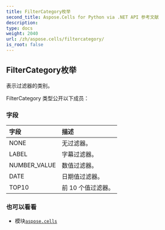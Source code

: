 ```yaml
---
title: FilterCategory枚举
second_title: Aspose.Cells for Python via .NET API 参考文献
description:
type: docs
weight: 2040
url: /zh/aspose.cells/filtercategory/
is_root: false
---
```

## FilterCategory枚举
表示过滤器的类别。



FilterCategory 类型公开以下成员：

### 字段
|字段|描述|
| :- | :- |
| NONE |无过滤器。|
| LABEL |字幕过滤器。|
| NUMBER_VALUE |数值过滤器。|
| DATE |日期值过滤器。|
| TOP10 |前 10 个值过滤器。|



### 也可以看看
* 模块[`aspose.cells`](..)
